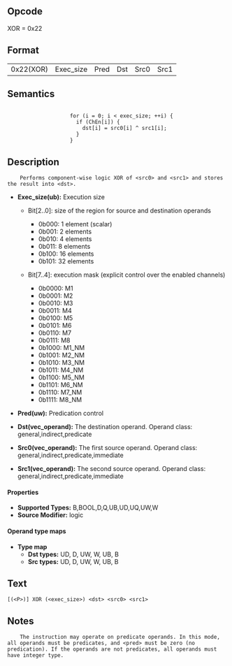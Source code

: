 <!---======================= begin_copyright_notice ============================

Copyright (C) 2020-2022 Intel Corporation

SPDX-License-Identifier: MIT

============================= end_copyright_notice ==========================-->

## Opcode

  XOR = 0x22

## Format

| | | | | | |
| --- | --- | --- | --- | --- | --- |
| 0x22(XOR) | Exec_size | Pred | Dst | Src0 | Src1 |


## Semantics


```

                    for (i = 0; i < exec_size; ++i) {
                      if (ChEn[i]) {
                        dst[i] = src0[i] ^ src1[i];
                      }
                    }
```

## Description





```
    Performs component-wise logic XOR of <src0> and <src1> and stores the result into <dst>.
```


- **Exec_size(ub):** Execution size

  - Bit[2..0]: size of the region for source and destination operands

    - 0b000:  1 element (scalar)
    - 0b001:  2 elements
    - 0b010:  4 elements
    - 0b011:  8 elements
    - 0b100:  16 elements
    - 0b101:  32 elements
  - Bit[7..4]: execution mask (explicit control over the enabled channels)

    - 0b0000:  M1
    - 0b0001:  M2
    - 0b0010:  M3
    - 0b0011:  M4
    - 0b0100:  M5
    - 0b0101:  M6
    - 0b0110:  M7
    - 0b0111:  M8
    - 0b1000:  M1_NM
    - 0b1001:  M2_NM
    - 0b1010:  M3_NM
    - 0b1011:  M4_NM
    - 0b1100:  M5_NM
    - 0b1101:  M6_NM
    - 0b1110:  M7_NM
    - 0b1111:  M8_NM

- **Pred(uw):** Predication control


- **Dst(vec_operand):** The destination operand. Operand class: general,indirect,predicate


- **Src0(vec_operand):** The first source operand. Operand class: general,indirect,predicate,immediate


- **Src1(vec_operand):** The second source operand. Operand class: general,indirect,predicate,immediate


#### Properties
- **Supported Types:** B,BOOL,D,Q,UB,UD,UQ,UW,W
- **Source Modifier:** logic


#### Operand type maps
- **Type map**
  -  **Dst types:** UD, D, UW, W, UB, B
  -  **Src types:** UD, D, UW, W, UB, B


## Text
```
[(<P>)] XOR (<exec_size>) <dst> <src0> <src1>
```

## Notes





```
    The instruction may operate on predicate operands. In this mode, all operands must be predicates, and <pred> must be zero (no predication). If the operands are not predicates, all operands must have integer type.
```

